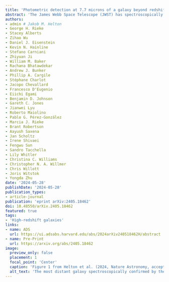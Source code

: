 ```yaml
---
title: 'Photometric detection at 7.7 microns of a galaxy beyond redshift 14 with JWST/MIRI'
abstract: 'The James Webb Space Telescope (JWST) has spectroscopically confirmed numerous galaxies at {{< math >}}$z > 10${{< /math >}}. While weak rest-ultraviolet emission lines have only been seen in a handful of sources, the stronger rest-optical emission lines are highly diagnostic and accessible at mid-infrared wavelengths with the Mid-Infrared Instrument (MIRI) of JWST. We report the photometric detection of the distant spectroscopically confirmed galaxy JADES-GS-z14-0 at {{< math >}}$z = 14.32_{-0.20}^{+0.08}${{< /math >}} with MIRI at {{< math >}}$7.7\ \mu\mathrm{m}${{< /math >}}. The most plausible solution for the stellar population properties is that this galaxy contains half a billion solar masses in stars with a strong burst of star formation in the most recent few million years. For this model, at least one-third of the flux at {{< math >}}$7.7\ \mu\mathrm{m}${{< /math >}} comes from the rest-optical emission lines {{< math >}}$\mathrm{H}\beta${{< /math >}} and/or  {{< math >}}$\mathrm{[OIII]}\lambda\lambda4959,5007${{< /math >}}. The inferred properties of JADES-GS-z14-0 suggest rapid mass assembly and metal enrichment during the earliest phases of galaxy formation. This work demonstrates the unique power of mid-infrared observations in understanding galaxies at the redshift frontier.'
authors:
- admin # Jakob M. Helton
- George H. Rieke
- Stacey Alberts
- Zihao Wu
- Daniel J. Eisenstein
- Kevin N. Hainline
- Stefano Carniani
- Zhiyuan Ji
- William M. Baker
- Rachana Bhatawdekar
- Andrew J. Bunker
- Phillip A. Cargile
- Stéphane Charlot
- Jacopo Chevallard
- Francesco D'Eugenio
- Eiichi Egami
- Benjamin D. Johnson
- Gareth C. Jones
- Jianwei Lyu
- Roberto Maiolino
- Pablo G. Pérez-González
- Marcia J. Rieke
- Brant Robertson
- Aayush Saxena
- Jan Scholtz
- Irene Shivaei
- Fengwu Sun
- Sandro Tacchella
- Lily Whitler
- Christina C. Williams
- Christopher N. A. Willmer
- Chris Willott
- Joris Witstok
- Yongda Zhu
date: '2024-05-28'
publishDate: '2024-05-28'
publication_types:
- article-journal
publication: 'eprint arXiv:2405.18462'
doi: 10.48550/arXiv.2405.18462
featured: true
tags:
- 'High-redshift galaxies'
links:
- name: ADS
  url: https://ui.adsabs.harvard.edu/abs/2024arXiv240518462H/abstract
- name: Pre-Print
  url: https://arxiv.org/abs/2405.18462
image:
  preview_only: false
  placement: 1
  focal_point: 'Center'
  caption: 'Figure 1 from Helton et al. (2024, Nature Astronomy, accepted).'
  alt_text: 'The most distant galaxy spectroscopically confirmed by the JWST Advanced Deep Extragalactic Survey (JADES). This galaxy was initially selected from ultra-deep NIRCam and MIRI imaging with JWST (F770W-F277W-F115W shown as an RGB false-color mosaic in the lower right). It was targeted for NIRSpec MSA follow-up observations and is the first spectroscopically confirmed redshift {{< math >}}$z > 14${{< /math >}} system. JADES-GS-z14-0 is to the right and the foreground galaxy NIRCam ID {{< math >}}$183349${{< /math >}} to the left. The apparent color of JADES-GS-z14-0 is caused by the absorption of the NIRCam/F115W flux by the intervening IGM and the rest-frame optical nebular emission line excess in MIRI/F770W relative to NIRCam/F277W.'
---
```

